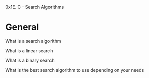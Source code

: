 0x1E. C - Search Algorithms
# General

What is a search algorithm

What is a linear search

What is a binary search

What is the best search algorithm to use depending on your needs
